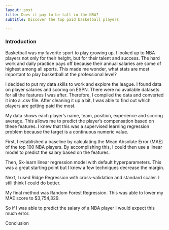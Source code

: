 ```yaml
---
layout: post
title: Does it pay to be tall in the NBA?
subtitle: Discover the top paid basketball players 

---
```

### Introduction

Basketball was my favorite sport to play growing up. I looked up to NBA players not only for their height, but for their talent and success. The hard work and daily practice pays off because their annual salaries are some of highest among all sports. This made me wonder, what stats are most important to play basketball at the professional level?

I decided to put my data skills to work and explore the league. I found data on player salaries and scoring on ESPN. There were no available datasets for all the features I was after. Therefore, I compiled the data and converted it into a .csv file. After cleaning it up a bit, I was able to find out which players are getting paid the most. 

My data shows each player’s name, team, position, experience and scoring average. This allows me to predict the player’s compensation based on these features. I knew that this was a supervised learning regression problem because the target is a continuous numeric value. 

First, I established a baseline by calculating the Mean Absolute Error (MAE) of the top 100 NBA players. By accomplishing this, I could then use a linear model to predict the salary based on the features.

Then, Sk-learn linear regression model with default hyperparameters. This was a great starting point but I knew a few techniques decrease the margin. 

Next, I used Ridge Regression with cross-validation and standard scaler. I still think I could do better. 

My final method was Random Forest Regression. This was able to lower my MAE score to $3,754,329. 

So if I was able to predict the salary of a NBA player I would expect this much error. 

Conclusion

